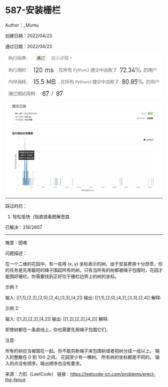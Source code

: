 # 587-安装栅栏

Author：_Mumu

创建日期：2022/04/23

通过日期：2022/04/23

![](./通过截图2.jpg)

![](./通过截图1.jpg)

*****

踩过的坑：

1. 轻松愉快（指直接看题解思路

已解决：318/2607

*****

难度：困难

问题描述：

在一个二维的花园中，有一些用 (x, y) 坐标表示的树。由于安装费用十分昂贵，你的任务是先用最短的绳子围起所有的树。只有当所有的树都被绳子包围时，花园才能围好栅栏。你需要找到正好位于栅栏边界上的树的坐标。

 

示例 1:

输入: [[1,1],[2,2],[2,0],[2,4],[3,3],[4,2]]
输出: [[1,1],[2,0],[4,2],[3,3],[2,4]]
解释:

示例 2:

输入: [[1,2],[2,2],[4,2]]
输出: [[1,2],[2,2],[4,2]]
解释:

即使树都在一条直线上，你也需要先用绳子包围它们。


注意:

所有的树应当被围在一起。你不能剪断绳子来包围树或者把树分成一组以上。
输入的整数在 0 到 100 之间。
花园至少有一棵树。
所有树的坐标都是不同的。
输入的点没有顺序。输出顺序也没有要求。

来源：力扣（LeetCode）
链接：https://leetcode-cn.com/problems/erect-the-fence